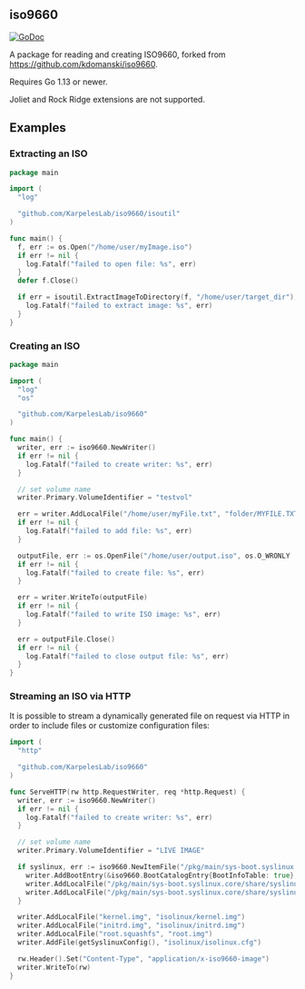 ## iso9660
[![GoDoc](https://godoc.org/github.com/KarpelesLab/iso9660?status.svg)](https://godoc.org/github.com/KarpelesLab/iso9660)

A package for reading and creating ISO9660, forked from https://github.com/kdomanski/iso9660.

Requires Go 1.13 or newer.

Joliet and Rock Ridge extensions are not supported.

## Examples

### Extracting an ISO

```go
package main

import (
  "log"

  "github.com/KarpelesLab/iso9660/isoutil"
)

func main() {
  f, err := os.Open("/home/user/myImage.iso")
  if err != nil {
    log.Fatalf("failed to open file: %s", err)
  }
  defer f.Close()

  if err = isoutil.ExtractImageToDirectory(f, "/home/user/target_dir"); err != nil {
    log.Fatalf("failed to extract image: %s", err)
  }
}
```

### Creating an ISO

```go
package main

import (
  "log"
  "os"

  "github.com/KarpelesLab/iso9660"
)

func main() {
  writer, err := iso9660.NewWriter()
  if err != nil {
    log.Fatalf("failed to create writer: %s", err)
  }

  // set volume name
  writer.Primary.VolumeIdentifier = "testvol"

  err = writer.AddLocalFile("/home/user/myFile.txt", "folder/MYFILE.TXT")
  if err != nil {
    log.Fatalf("failed to add file: %s", err)
  }

  outputFile, err := os.OpenFile("/home/user/output.iso", os.O_WRONLY | os.O_TRUNC | os.O_CREATE, 0644)
  if err != nil {
    log.Fatalf("failed to create file: %s", err)
  }

  err = writer.WriteTo(outputFile)
  if err != nil {
    log.Fatalf("failed to write ISO image: %s", err)
  }

  err = outputFile.Close()
  if err != nil {
    log.Fatalf("failed to close output file: %s", err)
  }
}
```

### Streaming an ISO via HTTP

It is possible to stream a dynamically generated file on request via HTTP in order to include files or customize configuration files:

```go
import (
  "http"

  "github.com/KarpelesLab/iso9660"
)

func ServeHTTP(rw http.RequestWriter, req *http.Request) {
  writer, err := iso9660.NewWriter()
  if err != nil {
    log.Fatalf("failed to create writer: %s", err)
  }

  // set volume name
  writer.Primary.VolumeIdentifier = "LIVE IMAGE"

  if syslinux, err := iso9660.NewItemFile("/pkg/main/sys-boot.syslinux.core/share/syslinux/isolinux.bin"); err == nil {
    writer.AddBootEntry(&iso9660.BootCatalogEntry{BootInfoTable: true}, isolinux, "isolinux/isolinux.bin")
    writer.AddLocalFile("/pkg/main/sys-boot.syslinux.core/share/syslinux/linux.c32", "isolinux/linux.c32")
    writer.AddLocalFile("/pkg/main/sys-boot.syslinux.core/share/syslinux/ldlinux.c32", "isolinux/ldlinux.c32")
  }

  writer.AddLocalFile("kernel.img", "isolinux/kernel.img")
  writer.AddLocalFile("initrd.img", "isolinux/initrd.img")
  writer.AddLocalFile("root.squashfs", "root.img")
  writer.AddFile(getSyslinuxConfig(), "isolinux/isolinux.cfg")

  rw.Header().Set("Content-Type", "application/x-iso9660-image")
  writer.WriteTo(rw)
}
```
